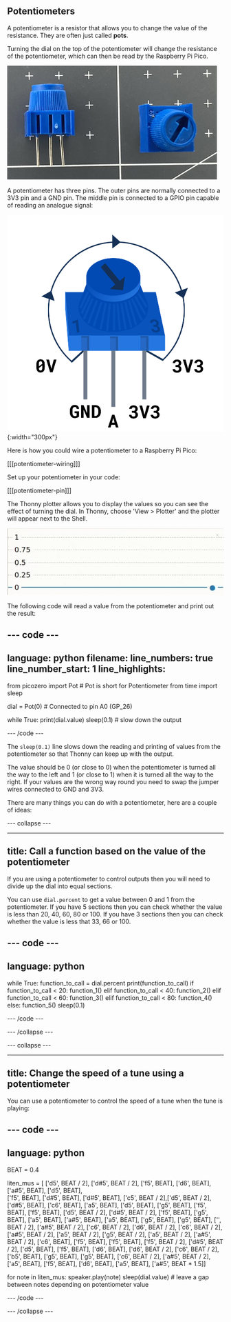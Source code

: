## Potentiometers

A potentiometer is a resistor that allows you to change the value of the resistance. They are often just called **pots**.

Turning the dial on the top of the potentiometer will change the resistance of the potentiometer, which can then be read by the Raspberry Pi Pico.

![a side by side photograph of a potentiometer, showing the three pins and the arrow on the dial](images/potentiometer.jpg)

A potentiometer has three pins. The outer pins are normally connected to a 3V3 pin and a GND pin. The middle pin is connected to a GPIO pin capable of reading an analogue signal:

![diagram of a potentiometer with the left pin labeled GND and the right pin labeled 3V3](images/potentiometer-illustration.png){:width="300px"}

Here is how you could wire a potentiometer to a Raspberry Pi Pico:

[[[potentiometer-wiring]]]

Set up your potentiometer in your code:

[[[potentiometer-pin]]]

The Thonny plotter allows you to display the values so you can see the effect of turning the dial. In Thonny, choose 'View > Plotter' and the plotter will appear next to the Shell.

![An animated image of a line chart scrolling as new values are added.](images/thonny-plotter.gif)

The following code will read a value from the potentiometer and print out the result:

--- code ---
---
language: python filename: line_numbers: true line_number_start: 1
line_highlights:
---
from picozero import Pot # Pot is short for Potentiometer from time import sleep

dial = Pot(0) # Connected to pin A0 (GP_26)

while True: print(dial.value) sleep(0.1) # slow down the output

--- /code ---

The `sleep(0.1)` line slows down the reading and printing of values from the potentiometer so that Thonny can keep up with the output.

The value should be 0 (or close to 0) when the potentiometer is turned all the way to the left and 1 (or close to 1) when it is turned all the way to the right. If your values are the wrong way round you need to swap the jumper wires connected to GND and 3V3.

There are many things you can do with a potentiometer, here are a couple of ideas:

--- collapse ---

---
title: Call a function based on the value of the potentiometer
---

If you are using a potentiometer to control outputs then you will need to divide up the dial into equal sections.

You can use `dial.percent` to get a value between 0 and 1 from the potentiometer. If you have 5 sections then you can check whether the value is less than 20, 40, 60, 80 or 100. If you have 3 sections then you can check whether the value is less that 33, 66 or 100.

--- code ---
---
language: python
---

while True: function_to_call = dial.percent print(function_to_call) if function_to_call < 20: function_1() elif function_to_call < 40: function_2() elif function_to_call < 60: function_3() elif function_to_call < 80: function_4() else: function_5() sleep(0.1)

--- /code ---

--- /collapse ---

--- collapse ---

---
title: Change the speed of a tune using a potentiometer
---

You can use a potentiometer to control the speed of a tune when the tune is playing:

--- code ---
---
language: python
---
BEAT = 0.4

liten_mus = [ ['d5', BEAT / 2], ['d#5', BEAT / 2], ['f5', BEAT], ['d6', BEAT], ['a#5', BEAT], ['d5', BEAT],  
['f5', BEAT], ['d#5', BEAT], ['d#5', BEAT], ['c5', BEAT / 2],['d5', BEAT / 2], ['d#5', BEAT], ['c6', BEAT], ['a5', BEAT], ['d5', BEAT], ['g5', BEAT], ['f5', BEAT], ['f5', BEAT], ['d5', BEAT / 2], ['d#5', BEAT / 2], ['f5', BEAT], ['g5', BEAT], ['a5', BEAT], ['a#5', BEAT], ['a5', BEAT], ['g5', BEAT], ['g5', BEAT], ['', BEAT / 2], ['a#5', BEAT / 2], ['c6', BEAT / 2], ['d6', BEAT / 2], ['c6', BEAT / 2], ['a#5', BEAT / 2], ['a5', BEAT / 2], ['g5', BEAT / 2], ['a5', BEAT / 2], ['a#5', BEAT / 2], ['c6', BEAT], ['f5', BEAT], ['f5', BEAT], ['f5', BEAT / 2], ['d#5', BEAT / 2], ['d5', BEAT], ['f5', BEAT], ['d6', BEAT], ['d6', BEAT / 2], ['c6', BEAT / 2], ['b5', BEAT], ['g5', BEAT], ['g5', BEAT], ['c6', BEAT / 2], ['a#5', BEAT / 2], ['a5', BEAT], ['f5', BEAT], ['d6', BEAT], ['a5', BEAT], ['a#5', BEAT * 1.5]]

for note in liten_mus: speaker.play(note) sleep(dial.value) # leave a gap between notes depending on potentiometer value

--- /code ---

--- /collapse ---